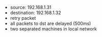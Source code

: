 * source: 192.168.1.31
* destination: 192.168.1.32
* retry packet
* all packets to dst are delayed (500ms)
* two separated machines in local network
